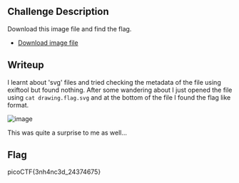## Challenge Description
Download this image file and find the flag.
- [Download image file](drawing.flag.svg)

## Writeup
I learnt about 'svg' files and tried checking the metadata of the file using exiftool but found nothing. After some wandering about I just opened the file using `cat drawing.flag.svg`
and at the bottom of the file I found the flag like format.

![image](https://github.com/AKripper/COPS-CSOC/assets/167231621/191ce1da-dd62-42f0-80c7-273ecaaa2cd6)

This was quite a surprise to me as well...

## Flag
picoCTF{3nh4nc3d_24374675}

